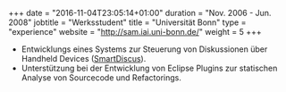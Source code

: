 +++
date = "2016-11-04T23:05:14+01:00"
duration = "Nov. 2006 - Jun. 2008"
jobtitle = "Werksstudent"
title = "Universit&auml;t Bonn"
type = "experience"
website = "http://sam.iai.uni-bonn.de/"
weight = 5
+++
* Entwicklungs eines Systems zur Steuerung von Diskussionen &uuml;ber Handheld Devices
(<a href="http://sam.iai.uni-bonn.de/projects/smartdiscuss/index.html ">SmartDiscus</a>).
* Unterst&uuml;tzung bei der Entwicklung von Eclipse Plugins zur statischen Analyse von Sourcecode und Refactorings.
